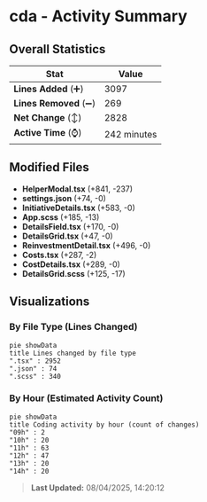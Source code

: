 # cda - Activity Summary 

## Overall Statistics

| Stat                   | Value                                                             |
| ---------------------- | ----------------------------------------------------------------- |
| **Lines Added** (➕)   | 3097                                          |
| **Lines Removed** (➖) | 269                                        |
| **Net Change** (↕)    | 2828                |
| **Active Time** (⌚)   | 242 minutes |


## Modified Files
- **HelperModal.tsx** (+841, -237)
- **settings.json** (+74, -0)
- **InitiativeDetails.tsx** (+583, -0)
- **App.scss** (+185, -13)
- **DetailsField.tsx** (+170, -0)
- **DetailsGrid.tsx** (+47, -0)
- **ReinvestmentDetail.tsx** (+496, -0)
- **Costs.tsx** (+287, -2)
- **CostDetails.tsx** (+289, -0)
- **DetailsGrid.scss** (+125, -17)

## Visualizations

### By File Type (Lines Changed)

```mermaid
pie showData
title Lines changed by file type
".tsx" : 2952
".json" : 74
".scss" : 340
```

### By Hour (Estimated Activity Count)

```mermaid
pie showData
title Coding activity by hour (count of changes)
"09h" : 2
"10h" : 20
"11h" : 63
"12h" : 47
"13h" : 20
"14h" : 20
```


> **Last Updated:** 08/04/2025, 14:20:12